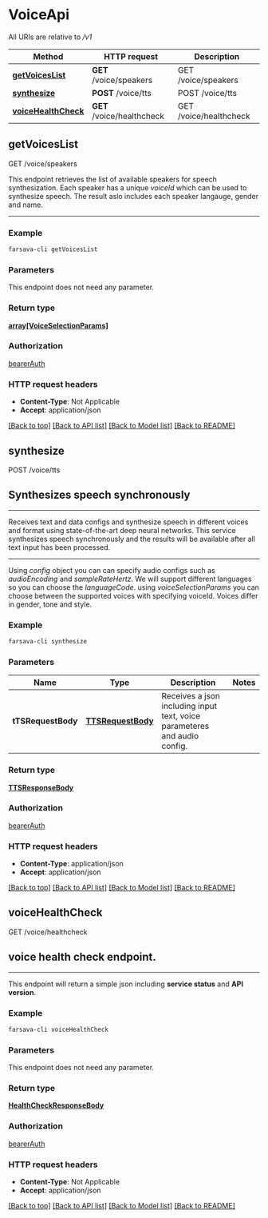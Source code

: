 # VoiceApi

All URIs are relative to */v1*

Method | HTTP request | Description
------------- | ------------- | -------------
[**getVoicesList**](VoiceApi.md#getVoicesList) | **GET** /voice/speakers | GET /voice/speakers
[**synthesize**](VoiceApi.md#synthesize) | **POST** /voice/tts | POST /voice/tts
[**voiceHealthCheck**](VoiceApi.md#voiceHealthCheck) | **GET** /voice/healthcheck | GET /voice/healthcheck



## getVoicesList

GET /voice/speakers

This endpoint retrieves the list of available speakers for speech synthesization. Each speaker has a unique *voiceId* which can be used to synthesize speech. The result aslo includes each speaker langauge, gender and name.
***

### Example

```bash
farsava-cli getVoicesList
```

### Parameters

This endpoint does not need any parameter.

### Return type

[**array[VoiceSelectionParams]**](VoiceSelectionParams.md)

### Authorization

[bearerAuth](../README.md#bearerAuth)

### HTTP request headers

- **Content-Type**: Not Applicable
- **Accept**: application/json

[[Back to top]](#) [[Back to API list]](../README.md#documentation-for-api-endpoints) [[Back to Model list]](../README.md#documentation-for-models) [[Back to README]](../README.md)


## synthesize

POST /voice/tts

## Synthesizes speech synchronously 
***
Receives text and data configs and synthesize speech in different voices and format using state-of-the-art deep neural networks. This service synthesizes speech synchronously and the results will be available after all text input has been processed. 
***
Using *config* object you can can specify audio configs such as *audioEncoding* and *sampleRateHertz*. We will support different languages so you can choose the *languageCode*. using *voiceSelectionParams* you can choose between the supported voices with specifying voiceId. Voices differ in gender, tone and style.

### Example

```bash
farsava-cli synthesize
```

### Parameters


Name | Type | Description  | Notes
------------- | ------------- | ------------- | -------------
 **tTSRequestBody** | [**TTSRequestBody**](TTSRequestBody.md) | Receives a json including input text, voice parameteres and audio config. |

### Return type

[**TTSResponseBody**](TTSResponseBody.md)

### Authorization

[bearerAuth](../README.md#bearerAuth)

### HTTP request headers

- **Content-Type**: application/json
- **Accept**: application/json

[[Back to top]](#) [[Back to API list]](../README.md#documentation-for-api-endpoints) [[Back to Model list]](../README.md#documentation-for-models) [[Back to README]](../README.md)


## voiceHealthCheck

GET /voice/healthcheck

## voice health check endpoint.
***
This endpoint will return a simple json including **service status** and **API version**.

### Example

```bash
farsava-cli voiceHealthCheck
```

### Parameters

This endpoint does not need any parameter.

### Return type

[**HealthCheckResponseBody**](HealthCheckResponseBody.md)

### Authorization

[bearerAuth](../README.md#bearerAuth)

### HTTP request headers

- **Content-Type**: Not Applicable
- **Accept**: application/json

[[Back to top]](#) [[Back to API list]](../README.md#documentation-for-api-endpoints) [[Back to Model list]](../README.md#documentation-for-models) [[Back to README]](../README.md)

